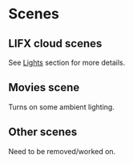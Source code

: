 # Scenes


## LIFX cloud scenes

See [Lights](../lights#lifx-smart-wifi-lights) section for more details.


## Movies scene

Turns on some ambient lighting.


## Other scenes

Need to be removed/worked on.
